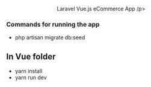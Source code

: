 <p align="center">
    Laravel Vue.js eCommerce App
/p>

### Commands for running the app
- php artisan migrate db:seed

## In Vue folder
- yarn install
- yarn run dev
